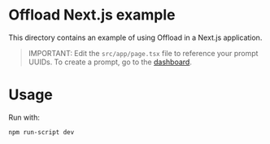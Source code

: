 # Offload Next.js example

This directory contains an example of using Offload in a Next.js application.

> IMPORTANT: Edit the `src/app/page.tsx` file to reference your prompt UUIDs. To create a prompt, go to the [dashboard](https://www.offload.fyi/dashboard).

# Usage

Run with:

```console
npm run-script dev
```
